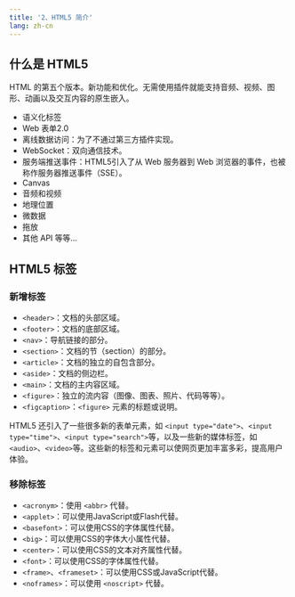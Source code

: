 ```yaml
---
title: '2、HTML5 简介'
lang: zh-cn
---
```


## 什么是 HTML5

HTML 的第五个版本。新功能和优化。无需使用插件就能支持音频、视频、图形、动画以及交互内容的原生嵌入。

- 语义化标签
- Web 表单2.0
- 离线数据访问：为了不通过第三方插件实现。
- WebSocket：双向通信技术。
- 服务端推送事件：HTML5引入了从 Web 服务器到 Web 浏览器的事件，也被称作服务器推送事件（SSE）。
- Canvas
- 音频和视频
- 地理位置
- 微数据
- 拖放
- 其他 API 等等...

## HTML5 标签

### 新增标签

- `<header>`：文档的头部区域。
- `<footer>`：文档的底部区域。
- `<nav>`：导航链接的部分。
- `<section>`：文档的节（section）的部分。
- `<article>`：文档的独立的自包含部分。
- `<aside>`：文档的侧边栏。
- `<main>`：文档的主内容区域。
- `<figure>`：独立的流内容（图像、图表、照片、代码等等）。
- `<figcaption>`：`<figure>` 元素的标题或说明。

HTML5 还引入了一些很多新的表单元素，如 `<input type="date">`、`<input type="time">`、`<input type="search">`等，以及一些新的媒体标签，如`<audio>`、`<video>`等。这些新的标签和元素可以使网页更加丰富多彩，提高用户体验。

### 移除标签

- `<acronym>`：使用 `<abbr>` 代替。
- `<applet>`：可以使用JavaScript或Flash代替。
- `<basefont>`：可以使用CSS的字体属性代替。
- `<big>`：可以使用CSS的字体大小属性代替。
- `<center>`：可以使用CSS的文本对齐属性代替。
- `<font>`：可以使用CSS的字体属性代替。
- `<frame>`、`<frameset>`：可以使用CSS或JavaScript代替。
- `<noframes>`：可以使用 `<noscript>` 代替。
